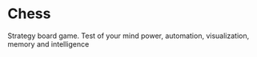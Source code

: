 # Chess
Strategy board game. Test of your mind power, automation, visualization, memory and intelligence
